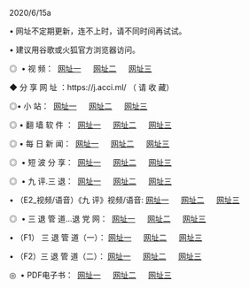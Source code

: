 <p>2020/6/15a
<p>• 网址不定期更新，连不上时，请不同时间再试试。
<p>• 建议用谷歌或火狐官方浏览器访问。
<p>◎  • 视 频： 
<a href="http://hpi.shirokuriwaki.com/" target="_blank">网址一</a> 　 
<a href="http://heg.shirokuriwaki.com/" target="_blank">网址二</a> 　 
<a href="http://hbc.shirokuriwaki.com/b.html" target="_blank">网址三</a>
<p>◆ 分 享 网 址 ：https://j.acci.ml/  （ 请 收 藏） </p>

<p>◎•  小 站：  
<a href="http://hpi.shirokuriwaki.com/f.html" target="_blank">网址一</a> 　 
<a href="http://heg.shirokuriwaki.com/h.html" target="_blank">网址二</a> 　 
<a href="http://hbc.shirokuriwaki.com/k/" target="_blank">网址三</a></p><p>

<p>◎  • 翻 墙 软 件 ：  
<a href="http://hpi.shirokuriwaki.com/ff/" target="_blank">网址一</a> 　 
<a href="http://heg.shirokuriwaki.com/s/read/a1_nd.html" target="_blank">网址二</a> 　 
<a href="http://hbc.shirokuriwaki.com/ff/index.html" target="_blank">网址三</a></p>
<p>◎  • 每 日 新 闻：  
<a href="http://hpi.shirokuriwaki.com/day/" target="_blank">网址一</a> 　 
<a href="http://heg.shirokuriwaki.com/day/" target="_blank">网址二</a> 　 
<a href="http://hbc.shirokuriwaki.com/day/index.html" target="_blank">网址三</a></p>
<p>◎   • 短 波 分 享：  
<a href="http://hpi.shirokuriwaki.com/h/" target="_blank">网址一</a> 　 
<a href="http://heg.shirokuriwaki.com/h/" target="_blank">网址二</a> 　 
<a href="http://hbc.shirokuriwaki.com/h/index.html" target="_blank">网址三</a></p>
<p>◎   • 九 评.三 退：  
<a href="http://hpi.shirokuriwaki.com/t/" target="_blank">网址一</a> 　 
<a href="http://heg.shirokuriwaki.com/v2/index.html" target="_blank">网址二</a> 　 
<a href="http://hbc.shirokuriwaki.com/tt/index.html" target="_blank">网址三</a> 　</p>
<p>  • （E2_视频/语音）《九 评》视频/语音: 
<a href="http://hpi.shirokuriwaki.com/7738.html" target="_blank">网址一</a> 　 
<a href="http://heg.shirokuriwaki.com/7614.html" target="_blank">网址二</a> 　 
<a href="http://hbc.shirokuriwaki.com/7633.html" target="_blank">网址三</a></p>
<p>◎   • 三 退 管 道...退 党 网：  
<a href="http://hpi.shirokuriwaki.com/go/td1.html" target="_blank">网址一</a> 　 
<a href="http://heg.shirokuriwaki.com/go/td2.html" target="_blank">网址二</a> 　 
<a href="http://hbc.shirokuriwaki.com/go/td3.html" target="_blank">网址三</a></p>
<p>  • （F1） 三 退 管 道（一）： 
<a href="http://hpi.shirokuriwaki.com/dd/" target="_blank">网址一</a> 　 
<a href="http://heg.shirokuriwaki.com/s/read/a1_tdx.html" target="_blank">网址二</a> 　 
<a href="http://hbc.shirokuriwaki.com/dd/" target="_blank">网址三</a></p>
<p>  • （F2）三 退 管 道（二）： 
<a href="http://heg.shirokuriwaki.com/d/" target="_blank">网址一</a> 　 
<a href="http://hpi.shirokuriwaki.com/d/index.html" target="_blank">网址二</a> 　 
<a href="http://hbc.shirokuriwaki.com/d/" target="_blank">网址三</a></p>
<p>◎   • PDF电子书：  
<a href="http://hpi.shirokuriwaki.com/p/" target="_blank">网址一</a> 　 
<a href="http://heg.shirokuriwaki.com/p/index.html" target="_blank">网址二</a> 　 
<a href="http://hbc.shirokuriwaki.com/p/" target="_blank">网址三</a></p>
